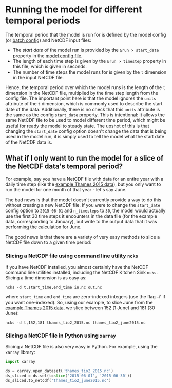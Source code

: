 # Running the model for different temporal periods

The temporal period that the model is run for is defined by the model config (or [batch config](batch.md)) and NetCDF input files:
 - The *start date* of the model run is provided by the `&run > start_date` property in the [model config file](../../config.example/config.example.nml).
 - The length of each time step is given by the `&run > timestep` property in this file, which is given in seconds.
 - The number of time steps the model runs for is given by the `t` dimension in the input NetCDF file.

Hence, the temporal period over which the model runs is the length of the `t` dimension in the NetCDF file, multiplied by the time step length from the config file. The important point here is that the model ignores the `units` attribute of the `t` dimension, which is commonly used to describe the start date of the data. Additionally, there is no check that this `units` attribute is the same as the config `start_date` property. This is intentional: It allows the same NetCDF file to be used to model different time period, which might be useful for ready the model to steady state. The upshot of this is that changing the `start_date` config option doesn't change the data that is being used in the model run, it is simply used to tell the model what the start date of the NetCDF data is.

## What if I only want to run the model for a slice of the NetCDF data's temporal period?

For example, say you have a NetCDF file with data for an entire year with a daily time step (like the [example Thames 2015 data](../../data.example/thames_tio2_2015.nc)), but you only want to run the model for one month of that year - let's say June.

The bad news is that the model doesn't currently provide a way to do this without creating a new NetCDF file. If you were to change the `start_date` config option to `2015-06-01` and `n_timesteps` to `30`, the model would actually use the first 30 time steps it encounters in the data file (for the example data, corresponding to January), but write to the output data that it was performing the calculation for June.

The good news is that there are a variety of very easy methods to slice a NetCDF file down to a given time period:

### Slicing a NetCDF file using command line utility `ncks`

If you have NetCDF installed, you almost certainly have the NetCDF command line utilities installed, including the NetCDF Kitchen Sink `ncks`. Slicing a time dimension is as easy as:

```shell
ncks -d t,start_time,end_time in.nc out.nc
```

where `start_time` and `end_time` are zero-indexed integers (use the flag `-F` if you want one-indexed). So, using our example, to slice June from the [example Thames 2015 data](../../data.example/thames_tio2_2015.nc), we slice between 152 (1 June) and 181 (30 June):

```shell
ncks -d t,152,181 thames_tio2_2015.nc thames_tio2_june2015.nc
```

### Slicing a NetCDF file in Python using `xarray`

Slicing a NetCDF file is also very easy in Python. For example, using the `xarray` library:

```python
import xarray

ds = xarray.open_dataset('thames_tio2_2015.nc')
ds_sliced = ds.sel(t=slice('2015-06-01', '2015-06-30'))
ds_sliced.to_netcdf('thames_tio2_june2015.nc')
```

